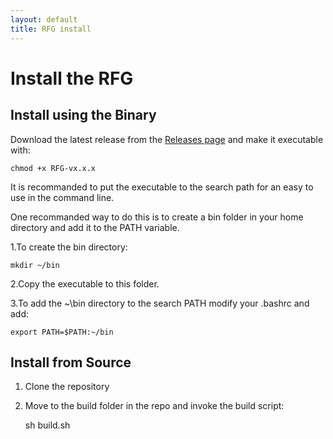 ```yaml
---
layout: default
title: RFG install
---
```


# Install the RFG

## Install using the Binary 

Download the latest release from the [Releases page](https://github.com/unihd-cag/odfi-rfg/releases) 
and make it executable with:

    chmod +x RFG-vx.x.x
    
It is recommanded to put the executable to the search path for an easy to use in the command line.

One recommanded way to do this is to create a bin folder in your home directory and add it to the PATH variable.

1.To create the bin directory:

    mkdir ~/bin
    
2.Copy the executable to this folder.

3.To add the ~\bin directory to the search PATH modify your .bashrc and add:

    export PATH=$PATH:~/bin

## Install from Source

1. Clone the repository 

2. Move to the build folder in the repo and invoke the build script:

    sh build.sh

